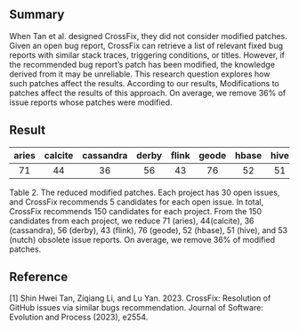 ## Summary

When Tan et al. designed CrossFix, they did not consider modified patches. Given an open bug report, CrossFix can retrieve a list of relevant fixed bug reports with similar stack traces, triggering conditions, or titles. However, if the recommended
bug report’s patch has been modified, the knowledge derived from it may be unreliable. This research question explores how such patches affect the results. According to our results, Modifications to patches affect the results of this approach. On average,
we remove 36% of issue reports whose patches were modified.

## Result
|aries|calcite|cassandra|derby|flink|geode|hbase|hive|nutch|
| :----------: | :----------: | :----------:|:----------: | :----------: | :----------: |:----------: | :----------: | :----------: |
|71|44|36|56|43|76|52|51|53|

Table 2. The reduced modified patches. Each project has 30 open issues, and CrossFix recommends 5 candidates for each open issue. In total, CrossFix recommends 150 candidates for each project. From the 150 candidates from each project, we reduce 71 (aries), 
44(calcite), 36 (cassandra), 56 (derby), 43 (flink), 76 (geode), 52 (hbase), 51 (hive), and 53 (nutch) obsolete issue reports. On average, we remove 36% of modified patches.

## Reference
[1] Shin Hwei Tan, Ziqiang Li, and Lu Yan. 2023. CrossFix: Resolution of GitHub issues via similar bugs recommendation. Journal of Software: Evolution and Process (2023), e2554.
